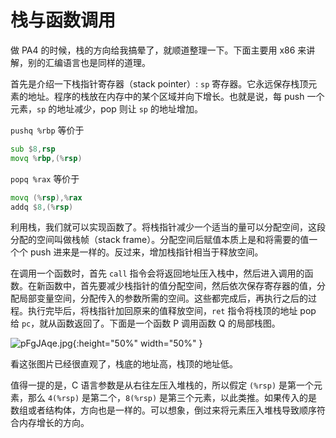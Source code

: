# 栈与函数调用

做 PA4 的时候，栈的方向给我搞晕了，就顺道整理一下。下面主要用 x86 来讲解，别的汇编语言也是同样的道理。

首先是介绍一下栈指针寄存器（stack pointer）: `sp` 寄存器。它永远保存栈顶元素的地址。程序的栈放在内存中的某个区域并向下增长。也就是说，每 push 一个元素，`sp` 的地址减少，pop 则让 `sp` 的地址增加。

`pushq %rbp` 等价于
```asm
sub $8,rsp
movq %rbp,(%rsp)
```

`popq %rax` 等价于 
```asm
movq (%rsp),%rax
addq $8,(%rsp)
```

利用栈，我们就可以实现函数了。将栈指针减少一个适当的量可以分配空间，这段分配的空间叫做栈帧（stack frame）。分配空间后赋值本质上是和将需要的值一个个 push 进来是一样的。反过来，增加栈指针相当于释放空间。

在调用一个函数时，首先 `call` 指令会将返回地址压入栈中，然后进入调用的函数。在新函数中，首先要减少栈指针的值分配空间，然后依次保存寄存器的值，分配局部变量空间，分配传入的参数所需的空间。这些都完成后，再执行之后的过程。执行完毕后，将栈指针加回原来的值释放空间，`ret` 指令将栈顶的地址 pop 给 `pc`，就从函数返回了。下面是一个函数 P 调用函数 Q 的局部栈图。

![pFgJAqe.jpg](https://s21.ax1x.com/2024/03/14/pFgJAqe.jpg){:height="50%" width="50%" }

看这张图片已经很直观了，栈底的地址高，栈顶的地址低。

值得一提的是，C 语言参数是从右往左压入堆栈的，所以假定 `(%rsp)` 是第一个元素，那么 `4(%rsp)` 是第二个，`8(%rsp)` 是第三个元素，以此类推。如果传入的是数组或者结构体，方向也是一样的。可以想象，倒过来将元素压入堆栈导致顺序符合内存增长的方向。